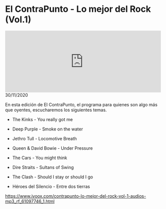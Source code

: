 # El ContraPunto - Lo mejor del Rock (Vol.1)
<iframe id='audio_88903085' frameborder='0' allowfullscreen='' scrolling='no' height='200' style='width:100%;' src='https://www.ivoox.com/player_ej_61097746_6_1.html' loading='lazy'></iframe>30/11/2020

En esta edición de El ContraPunto, el programa para quienes son algo más que oyentes, escucharemos los siguientes temas. 

 - The Kinks - You really got me

 - Deep Purple - Smoke on the water

 - Jethro Tull - Locomotive Breath

 - Queen & David Bowie - Under Pressure

 - The Cars - You might think

 - Dire Straits - Sultans of Swing

 - The Clash - Should I stay or should I go

 - Héroes del Silencio - Entre dos tierras 

 

https://www.ivoox.com/contrapunto-lo-mejor-del-rock-vol-1-audios-mp3_rf_61097746_1.html
